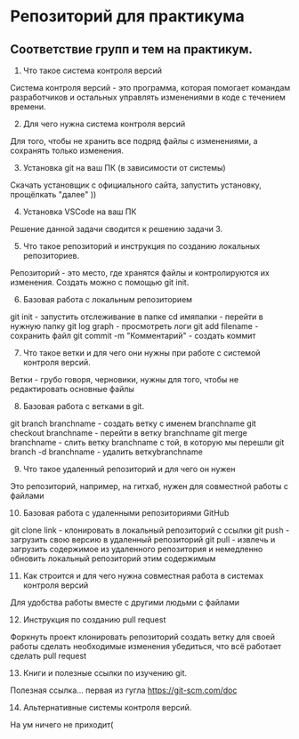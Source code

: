 # Репозиторий для практикума
## Соответствие групп и тем на практикум.

1. Что такое система контроля версий

Система контроля версий - это программа, которая помогает командам разработчиков и остальных управлять изменениями в коде с течением времени.

2. Для чего нужна система контроля версий

Для того, чтобы не хранить все подряд файлы с изменениями, а сохранять только изменения.

3. Установка git на ваш ПК (в зависимости от системы)

Скачать установщик с официального сайта, запустить установку, прощёлкать "далее" ))

4. Установка VSCode на ваш ПК

Решение данной задачи сводится к решению задачи 3.

5. Что такое репозиторий и инструкция по созданию локальных репозиториев.

Репозиторий - это место, где хранятся файлы и контролируются их изменения.
Создать можно с помощью git init.

6. Базовая работа с локальным репозиторием

git init - запустить отслеживание в папке
cd имяпапки - перейти в нужную папку
git log graph - просмотреть логи
git add filename - сохранить файл
git commit -m "Комментарий" - создать коммит

7. Что такое ветки и для чего они нужны при работе с системой контроля версий.

Ветки - грубо говоря, черновики, нужны для того, чтобы не редактировать основные файлы

8. Базовая работа с ветками в git.

git branch branchname - создать ветку с именем branchname
git checkout branchname - перейти в ветку branchname
git merge branchname - слить ветку branchname с той, в которую мы перешли
git branch -d branchname - удалить веткуbranchname

9. Что такое удаленный репозиторий и для чего он нужен

Это репозиторий, например, на гитхаб, нужен для совместной работы с файлами

10. Базовая работа с удаленными репозиториями GitHub

git clone link - клонировать в локальный репозиторий с ссылки
git push - загрузить свою версию в удаленный репозиторий
git pull - извлечь и загрузить содержимое из удаленного репозитория и немедленно обновить локальный репозиторий этим содержимым

11. Как строится и для чего нужна совместная работа в системах контроля версий

Для удобства работы вместе с другими людьми с файлами

12. Инструкция по созданию pull request

Форкнуть проект
клонировать репозиторий
создать ветку для своей работы
сделать необходимые изменения
убедиться, что всё работает
сделать pull request


13. Книги и полезные ссылки по изучению git.

Полезная ссылка... первая из гугла
https://git-scm.com/doc

14. Альтернативные системы контроля версий.

На ум ничего не приходит(
